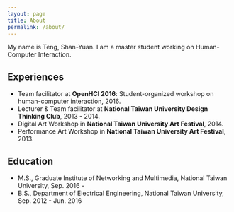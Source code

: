 ```yaml
---
layout: page 
title: About
permalink: /about/
---
```


My name is Teng, Shan-Yuan. I am a master student working on Human-Computer Interaction.

## Experiences

* Team facilitator at **OpenHCI 2016**: Student-organized workshop on human-computer interaction, 2016.
* Lecturer & Team facilitator at **National Taiwan University Design Thinking Club**, 2013 - 2014.
* Digital Art Workshop in **National Taiwan University Art Festival**, 2014.
* Performance Art Workshop in **National Taiwan University Art Festival**, 2013.
 
## Education

* M.S., Graduate Institute of Networking and Multimedia, National Taiwan University, Sep. 2016 -
* B.S., Department of Electrical Engineering, National Taiwan University, Sep. 2012 - Jun. 2016
